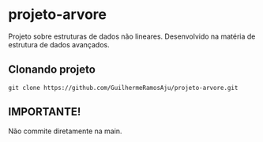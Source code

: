 # projeto-arvore
Projeto sobre estruturas de dados não lineares. Desenvolvido na matéria de estrutura de dados avançados.

## Clonando projeto
```
git clone https://github.com/GuilhermeRamosAju/projeto-arvore.git
```
## IMPORTANTE!

Não commite diretamente na main.
